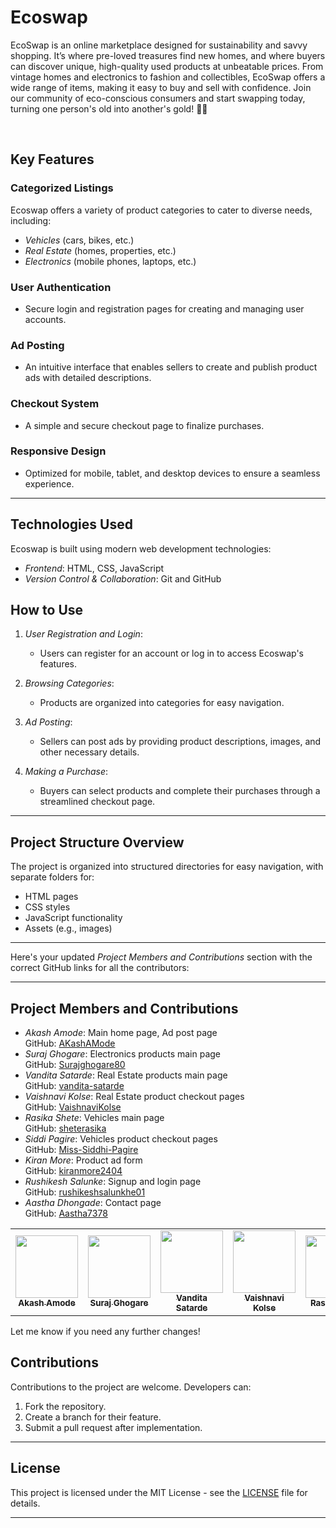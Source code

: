 # Ecoswap

EcoSwap is an online marketplace designed for sustainability and savvy shopping. It’s where pre-loved treasures find new homes, and where buyers can discover unique, high-quality used products at unbeatable prices. From vintage homes and electronics to fashion and collectibles, EcoSwap offers a wide range of items, making it easy to buy and sell with confidence. Join our community of eco-conscious consumers and start swapping today, turning one person's old into another's gold! 🌱💼
</br>

</br>

## Key Features

### Categorized Listings
Ecoswap offers a variety of product categories to cater to diverse needs, including:

- *Vehicles* (cars, bikes, etc.)
- *Real Estate* (homes, properties, etc.)
- *Electronics* (mobile phones, laptops, etc.)

### User Authentication
- Secure login and registration pages for creating and managing user accounts.

### Ad Posting
- An intuitive interface that enables sellers to create and publish product ads with detailed descriptions.

### Checkout System
- A simple and secure checkout page to finalize purchases.

### Responsive Design
- Optimized for mobile, tablet, and desktop devices to ensure a seamless experience.

---

## Technologies Used

Ecoswap is built using modern web development technologies:

- *Frontend*: HTML, CSS, JavaScript
- *Version Control & Collaboration*: Git and GitHub


## How to Use

1. *User Registration and Login*:
   - Users can register for an account or log in to access Ecoswap's features.

2. *Browsing Categories*:
   - Products are organized into categories for easy navigation.

3. *Ad Posting*:
   - Sellers can post ads by providing product descriptions, images, and other necessary details.

4. *Making a Purchase*:
   - Buyers can select products and complete their purchases through a streamlined checkout page.

---

## Project Structure Overview

The project is organized into structured directories for easy navigation, with separate folders for:

- HTML pages
- CSS styles
- JavaScript functionality
- Assets (e.g., images)

---
Here's your updated *Project Members and Contributions* section with the correct GitHub links for all the contributors:

---

## Project Members and Contributions

- *Akash Amode*: Main home page, Ad post page  
  GitHub: [AKashAMode](https://github.com/AKashAMode)
- *Suraj Ghogare*: Electronics products main page  
  GitHub: [Surajghogare80](https://github.com/Surajghogare80)
- *Vandita Satarde*: Real Estate products main page  
  GitHub: [vandita-satarde](https://github.com/vandita-satarde)
- *Vaishnavi Kolse*: Real Estate product checkout pages  
  GitHub: [VaishnaviKolse](https://github.com/VaishnaviKolse)
- *Rasika Shete*: Vehicles main page  
  GitHub: [sheterasika](https://github.com/sheterasika/)
- *Siddi Pagire*: Vehicles product checkout pages  
  GitHub: [Miss-Siddhi-Pagire](https://github.com/Miss-Siddhi-Pagire)
- *Kiran More*: Product ad form  
  GitHub: [kiranmore2404](https://github.com/kiranmore2404)
- *Rushikesh Salunke*: Signup and login page  
  GitHub: [rushikeshsalunkhe01](https://github.com/rushikeshsalunkhe01)
- *Aastha Dhongade*: Contact page  
  GitHub: [Aastha7378](https://github.com/Aastha7378)


<table>
  <tr>
    <td align="center"><a href="https://github.com/AKashAMode"><img src="https://avatars.githubusercontent.com/AkashAmode?v=4" width="100px;" alt=""/><br /><sub><b>Akash Amode</b></sub></a></td>
    <td align="center"><a href="https://github.com/Surajghogare80"><img src="https://avatars.githubusercontent.com/Surajghogare80?v=4" width="100px;" alt=""/><br /><sub><b>Suraj Ghogare</b></sub></a></td>
    <td align="center"><a href="https://github.com/vandita-satarde"><img src="https://avatars.githubusercontent.com/vandita-satarde?v=4" width="100px;" alt=""/><br /><sub><b>Vandita Satarde</b></sub></a></td>
    <td align="center"><a href="https://github.com/VaishnaviKolse"><img src="https://avatars.githubusercontent.com/VaishnaviKolse?v=4" width="100px;" alt=""/><br /><sub><b>Vaishnavi Kolse</b></sub></a></td>
    <td align="center"><a href="https://github.com/sheterasika"><img src="https://avatars.githubusercontent.com/sheterasika?v=4" width="100px;" alt=""/><br /><sub><b>Rasika Shete</b></sub></a></td>
    <td align="center"><a href="https://github.com/Miss-Siddhi-Pagire"><img src="https://avatars.githubusercontent.com/Miss-Siddhi-Pagire?v=4" width="100px;" alt=""/><br /><sub><b>Siddi Pagire</b></sub></a></td>
    <td align="center"><a href="https://github.com/kiranmore2404"><img src="https://avatars.githubusercontent.com/kiranmore2404?v=4" width="100px;" alt=""/><br /><sub><b>Kiran More</b></sub></a></td>
    <td align="center"><a href="https://github.com/rushikeshsalunkhe01"><img src="https://avatars.githubusercontent.com/rushikeshsalunkhe01?v=4" width="100px;" alt=""/><br /><sub><b>Rushikesh Salunke</b></sub></a></td>
    <td align="center"><a href="https://github.com/Aastha7378"><img src="https://avatars.githubusercontent.com/Aastha7378?v=4" width="100px;" alt=""/><br /><sub><b>Aastha Dhongade</b></sub></a></td>
    
    
</tr>
</table>


Let me know if you need any further changes!
## Contributions

Contributions to the project are welcome. Developers can:

1. Fork the repository.
2. Create a branch for their feature.
3. Submit a pull request after implementation.

---

## License

This project is licensed under the MIT License - see the [LICENSE](LICENSE) file for details.

---
